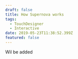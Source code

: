 ```yaml
---
draft: false
title: How Supernova works
tags:
  - TouchDesigner
  - Interactive
date: 2019-05-23T11:38:52.399Z
featured: false
---
```

Wil be added

